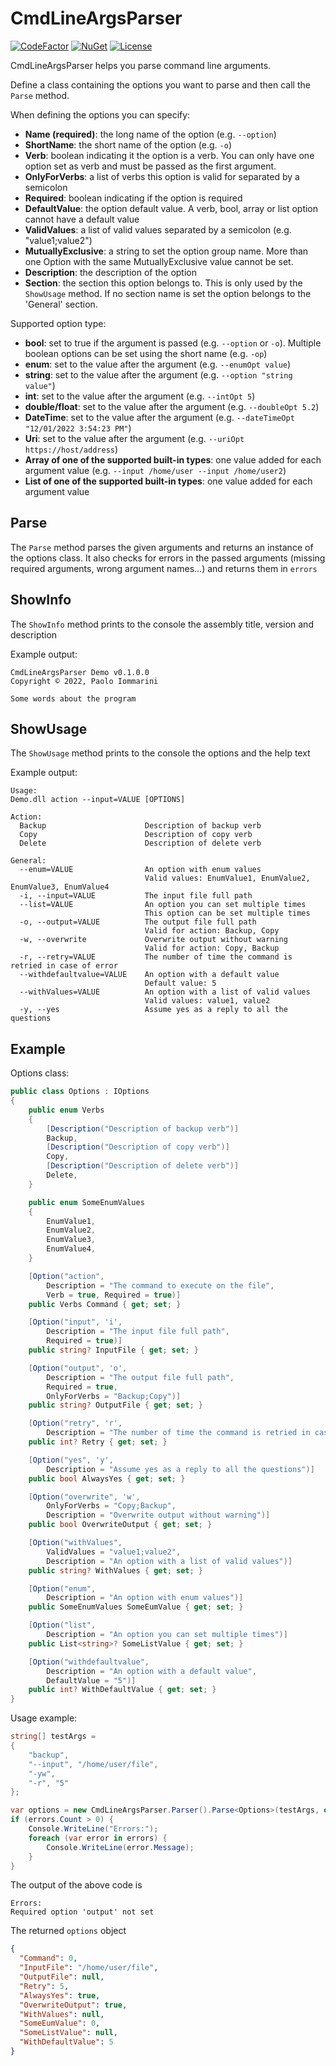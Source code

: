 # CmdLineArgsParser
[![CodeFactor](https://www.codefactor.io/repository/github/sakya/cmdlineargsparser/badge)](https://www.codefactor.io/repository/github/sakya/cmdlineargsparser)
[![NuGet](https://img.shields.io/nuget/v/cmdlineargsparser.svg)](https://www.nuget.org/packages/CmdLineArgsParser/)
[![License](https://img.shields.io/github/license/sakya/cmdlineargsparser)](https://github.com/sakya/cmdlineargsparser/blob/master/LICENSE)

CmdLineArgsParser helps you parse command line arguments.

Define a class containing the options you want to parse and then call the `Parse` method.

When defining the options you can specify:
- **Name (required)**: the long name of the option (e.g. `--option`)
- **ShortName**: the short name of the option (e.g. `-o`)
- **Verb**: boolean indicating it the option is a verb. You can only have one option set as verb and must be passed as the first argument.
- **OnlyForVerbs**: a list of verbs this option is valid for separated by a semicolon 
- **Required**: boolean indicating if the option is required
- **DefaultValue**: the option default value. A verb, bool, array or list option cannot have a default value
- **ValidValues**: a list of valid values separated by a semicolon (e.g. "value1;value2")
- **MutuallyExclusive**: a string to set the option group name. More than one Option with the same MutuallyExclusive value cannot be set.
- **Description**: the description of the option
- **Section**: the section this option belongs to. This is only used by the `ShowUsage` method. If no section name is set the option belongs to the 'General' section.

Supported option type:
- **bool**: set to true if the argument is passed (e.g. `--option` or `-o`). Multiple boolean options can be set using the short name (e.g. `-op`)
- **enum**: set to the value after the argument (e.g. `--enumOpt value`)
- **string**: set to the value after the argument (e.g. `--option "string value"`)
- **int**: set to the value after the argument (e.g. `--intOpt 5`)
- **double/float**: set to the value after the argument (e.g. `--doubleOpt 5.2`)
- **DateTime**: set to the value after the argument (e.g. `--dateTimeOpt "12/01/2022 3:54:23 PM"`)
- **Uri**: set to the value after the argument (e.g. `--uriOpt https://host/address`)
- **Array of one of the supported built-in types**: one value added for each argument value (e.g. `--input /home/user --input /home/user2`)
- **List of one of the supported built-in types**: one value added for each argument value

## Parse
The `Parse` method parses the given arguments and returns an instance of the options class. 
It also checks for errors in the passed arguments (missing required arguments, wrong argument names...) and returns them in `errors`

## ShowInfo
The `ShowInfo` method prints to the console the assembly title, version and description

Example output:
```
CmdLineArgsParser Demo v0.1.0.0
Copyright © 2022, Paolo Iommarini

Some words about the program
```
## ShowUsage
The `ShowUsage` method prints to the console the options and the help text

Example output:
```
Usage:
Demo.dll action --input=VALUE [OPTIONS]

Action:
  Backup                      Description of backup verb
  Copy                        Description of copy verb
  Delete                      Description of delete verb

General:
  --enum=VALUE                An option with enum values
                              Valid values: EnumValue1, EnumValue2, EnumValue3, EnumValue4
  -i, --input=VALUE           The input file full path
  --list=VALUE                An option you can set multiple times
                              This option can be set multiple times
  -o, --output=VALUE          The output file full path
                              Valid for action: Backup, Copy
  -w, --overwrite             Overwrite output without warning
                              Valid for action: Copy, Backup
  -r, --retry=VALUE           The number of time the command is retried in case of error
  --withdefaultvalue=VALUE    An option with a default value
                              Default value: 5
  --withValues=VALUE          An option with a list of valid values
                              Valid values: value1, value2
  -y, --yes                   Assume yes as a reply to all the questions
```

## Example
Options class:
```csharp
public class Options : IOptions
{
    public enum Verbs
    {
        [Description("Description of backup verb")]
        Backup,
        [Description("Description of copy verb")]
        Copy,
        [Description("Description of delete verb")]
        Delete,
    }

    public enum SomeEnumValues
    {
        EnumValue1,
        EnumValue2,
        EnumValue3,
        EnumValue4,
    }

    [Option("action",
        Description = "The command to execute on the file",
        Verb = true, Required = true)]
    public Verbs Command { get; set; }

    [Option("input", 'i',
        Description = "The input file full path",
        Required = true)]
    public string? InputFile { get; set; }

    [Option("output", 'o',
        Description = "The output file full path",
        Required = true,
        OnlyForVerbs = "Backup;Copy")]
    public string? OutputFile { get; set; }

    [Option("retry", 'r',
        Description = "The number of time the command is retried in case of error")]
    public int? Retry { get; set; }

    [Option("yes", 'y',
        Description = "Assume yes as a reply to all the questions")]
    public bool AlwaysYes { get; set; }

    [Option("overwrite", 'w',
        OnlyForVerbs = "Copy;Backup",
        Description = "Overwrite output without warning")]
    public bool OverwriteOutput { get; set; }

    [Option("withValues",
        ValidValues = "value1;value2",
        Description = "An option with a list of valid values")]
    public string? WithValues { get; set; }

    [Option("enum",
        Description = "An option with enum values")]
    public SomeEnumValues SomeEumValue { get; set; }

    [Option("list",
        Description = "An option you can set multiple times")]
    public List<string>? SomeListValue { get; set; }

    [Option("withdefaultvalue",
        Description = "An option with a default value",
        DefaultValue = "5")]
    public int? WithDefaultValue { get; set; }
}
```

Usage example:
```csharp
string[] testArgs =
{
    "backup",
    "--input", "/home/user/file",
    "-yw",
    "-r", "5"
};

var options = new CmdLineArgsParser.Parser().Parse<Options>(testArgs, out var errors);
if (errors.Count > 0) {
    Console.WriteLine("Errors:");
    foreach (var error in errors) {
        Console.WriteLine(error.Message);
    }
}
```

The output of the above code is
```
Errors:
Required option 'output' not set
```
The returned `options` object
```json
{
  "Command": 0,
  "InputFile": "/home/user/file",
  "OutputFile": null,
  "Retry": 5,
  "AlwaysYes": true,
  "OverwriteOutput": true,
  "WithValues": null,
  "SomeEumValue": 0,
  "SomeListValue": null,
  "WithDefaultValue": 5
}
```
